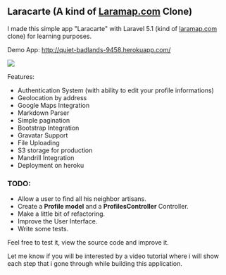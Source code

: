 ## Laracarte (A kind of [Laramap.com](http://laramap.com) Clone)

I made this simple app "Laracarte" with Laravel 5.1 (kind of [laramap.com](http://laramap.com) clone) for learning purposes.

Demo App: http://quiet-badlands-9458.herokuapp.com/

![](https://github.com/mercuryseries/laracarte/tree/master/public/img/screenshot.png)

Features:

- Authentication System (with ability to edit your profile informations)
- Geolocation by address
- Google Maps Integration
- Markdown Parser
- Simple pagination
- Bootstrap Integration
- Gravatar Support
- File Uploading
- S3 storage for production
- Mandrill Integration
- Deployment on heroku


### TODO:

- Allow a user to find all his neighbor artisans.
- Create a **Profile model** and a **ProfilesController** Controller.
- Make a little bit of refactoring.
- Improve the User Interface.
- Write some tests.

Feel free to test it, view the source code and improve it.

Let me know if you will be interested by a video tutorial where i will show each step that i gone through while building this application.
